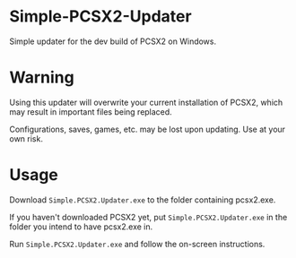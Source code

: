 # Simple-PCSX2-Updater
Simple updater for the dev build of PCSX2 on Windows.

# Warning
Using this updater will overwrite your current installation of PCSX2, which may result in important files being replaced. 

Configurations, saves, games, etc. may be lost upon updating. Use at your own risk.

# Usage
Download `Simple.PCSX2.Updater.exe` to the folder containing pcsx2.exe.

If you haven't downloaded PCSX2 yet, put `Simple.PCSX2.Updater.exe` in the folder you intend to have pcsx2.exe in.

Run `Simple.PCSX2.Updater.exe` and follow the on-screen instructions.
